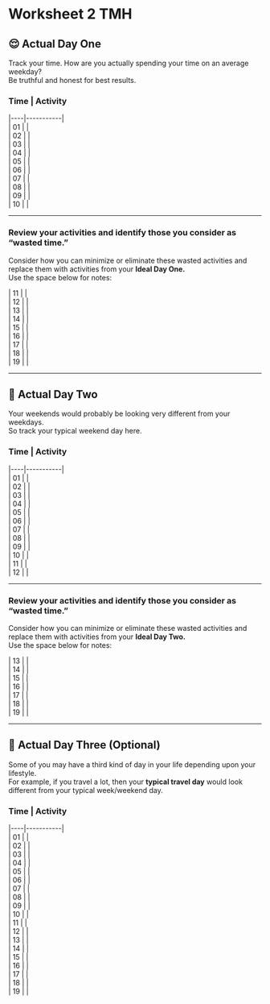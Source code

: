 # Worksheet 2 TMH

## 😌 Actual Day One

Track your time. How are you actually spending your time on an average weekday?  
Be truthful and honest for best results.  

### Time | Activity  
|----|-----------|  
| 01 | |  
| 02 | |  
| 03 | |  
| 04 | |  
| 05 | |  
| 06 | |  
| 07 | |  
| 08 | |  
| 09 | |  
| 10 | |  

---

### Review your activities and identify those you consider as “wasted time.”  
Consider how you can minimize or eliminate these wasted activities and replace them with activities from your **Ideal Day One.**  
Use the space below for notes:  

| 11 | |  
| 12 | |  
| 13 | |  
| 14 | |  
| 15 | |  
| 16 | |  
| 17 | |  
| 18 | |  
| 19 | |  

---

## 🤨 Actual Day Two

Your weekends would probably be looking very different from your weekdays.  
So track your typical weekend day here.  

### Time | Activity  
|----|-----------|  
| 01 | |  
| 02 | |  
| 03 | |  
| 04 | |  
| 05 | |  
| 06 | |  
| 07 | |  
| 08 | |  
| 09 | |  
| 10 | |  
| 11 | |  
| 12 | |  

---

### Review your activities and identify those you consider as “wasted time.”  
Consider how you can minimize or eliminate these wasted activities and replace them with activities from your **Ideal Day Two.**  
Use the space below for notes:  

| 13 | |  
| 14 | |  
| 15 | |  
| 16 | |  
| 17 | |  
| 18 | |  
| 19 | |  

---

## 🫢 Actual Day Three (Optional)

Some of you may have a third kind of day in your life depending upon your lifestyle.  
For example, if you travel a lot, then your **typical travel day** would look different from your typical week/weekend day.  

### Time | Activity  
|----|-----------|  
| 01 | |  
| 02 | |  
| 03 | |  
| 04 | |  
| 05 | |  
| 06 | |  
| 07 | |  
| 08 | |  
| 09 | |  
| 10 | |  
| 11 | |  
| 12 | |  
| 13 | |  
| 14 | |  
| 15 | |  
| 16 | |  
| 17 | |  
| 18 | |  
| 19 | |  
